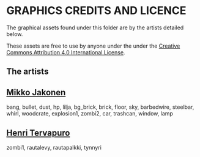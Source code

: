 GRAPHICS CREDITS AND LICENCE
============================

The graphical assets found under this folder are by the artists detailed below.

These assets are free to use by anyone under the under the [Creative Commons Attribution 4.0 International License](http://creativecommons.org/licenses/by/4.0/).

The artists
-----------

[Mikko Jakonen](http://www.mikkojakonen.net)
--------------------------------------------
bang, bullet, dust, hp, lilja, bg_brick, brick, floor, sky, barbedwire, steelbar, whirl, woodcrate, explosion1, zombi2, car, trashcan, window, lamp

[Henri Tervapuro](http://www.seitti.fi/piirtajat/piirtaja/henri)
----------------------------------------------------------------
zombi1, rautalevy, rautapalkki, tynnyri

